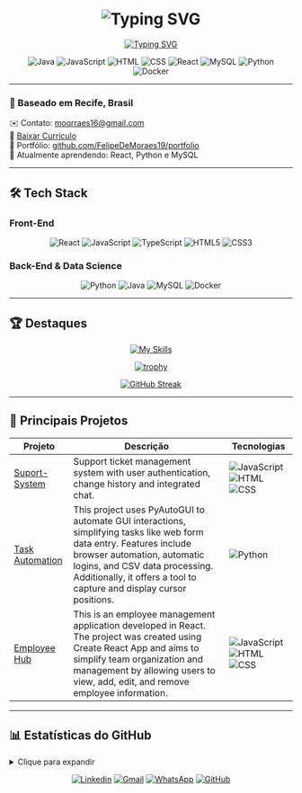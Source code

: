<h1 align="center"> 
  <img src="https://readme-typing-svg.demolab.com?font=Fira+Code&pause=1000&color=689D6A&center=true&vCenter=true&width=435&lines=Hello%2C+I'm+Felipe+de+Moraes;Data+Science+%26+Full+Stack+Developer;Welcome+to+my+profile!" alt="Typing SVG" />
</h1>

<p align="center">
  <a href="https://git.io/typing-svg">
    <img src="https://readme-typing-svg.demolab.com?font=Fira+Code&size=24&duration=4000&pause=1000&color=689D6A&center=true&vCenter=true&width=435&lines=Computer+Science+Student;Open+Source+Enthusiast" alt="Typing SVG" />
  </a>
</p>

<div align="center">
  
![Java](https://img.shields.io/badge/Java-Intermediate-ED8B00?logo=openjdk&logoColor=white)
![JavaScript](https://img.shields.io/badge/JavaScript-Intermediate-F7DF1E?logo=javascript&logoColor=black)
![HTML](https://img.shields.io/badge/HTML-Advanced-E34F26?logo=html5&logoColor=white)
![CSS](https://img.shields.io/badge/CSS-Advanced-1572B6?logo=css3&logoColor=white)
![React](https://img.shields.io/badge/React-Intermediate-61DAFB?logo=react&logoColor=black)
![MySQL](https://img.shields.io/badge/MySQL-Intermediate-4479A1?logo=mysql&logoColor=white)
![Python](https://img.shields.io/badge/Python-Advanced-3776AB?logo=python&logoColor=white)
![Docker](https://img.shields.io/badge/Docker-Beginner-2496ED?logo=docker&logoColor=white)

</div>

---

### 📍 Baseado em Recife, Brasil  
✉️ Contato: [moorraes16@gmail.com](mailto:moorraes16@gmail.com)  
📄 [Baixar Currículo](https://drive.google.com/uc?export=download&id=10CUYJ4SnwPvCivkzdVge_4W6PZS4ApfT)  
🚀 Portfólio: [github.com/FelipeDeMoraes19/portfolio](https://github.com/FelipeDeMoraes19/portfolio)  
🧠 Atualmente aprendendo: React, Python e MySQL  

---

## 🛠️ Tech Stack

### Front-End
<div align="center">
  
![React](https://img.shields.io/badge/React-20232A?style=for-the-badge&logo=react&logoColor=61DAFB)
![JavaScript](https://img.shields.io/badge/JavaScript-F7DF1E?style=for-the-badge&logo=javascript&logoColor=black)
![TypeScript](https://img.shields.io/badge/TypeScript-007ACC?style=for-the-badge&logo=typescript&logoColor=white)
![HTML5](https://img.shields.io/badge/HTML5-E34F26?style=for-the-badge&logo=html5&logoColor=white)
![CSS3](https://img.shields.io/badge/CSS3-1572B6?style=for-the-badge&logo=css3&logoColor=white)

</div>

### Back-End & Data Science
<div align="center">
  
![Python](https://img.shields.io/badge/Python-3776AB?style=for-the-badge&logo=python&logoColor=white)
![Java](https://img.shields.io/badge/Java-ED8B00?style=for-the-badge&logo=openjdk&logoColor=white)
![MySQL](https://img.shields.io/badge/MySQL-005C84?style=for-the-badge&logo=mysql&logoColor=white)
![Docker](https://img.shields.io/badge/Docker-2496ED?style=for-the-badge&logo=docker&logoColor=white)

</div>

--- 

## 🏆 Destaques
<div align="center">
  
[![My Skills](https://skillicons.dev/icons?i=py,react,js,ts,mysql,aws,git,github,idea,vscode)](https://skillicons.dev)

[![trophy](https://github-profile-trophy.vercel.app/?username=FelipeDeMoraes19&theme=gruvbox&title=Commits,Followers,Repositories,Experience&row=1&column=4)](https://github.com/ryo-ma/github-profile-trophy)

[![GitHub Streak](https://streak-stats.demolab.com/?user=FelipeDeMoraes19&theme=gruvbox&fire=689D6A&currStreakNum=689D6A)](https://git.io/streak-stats)

</div>

---

## 🚀 Principais Projetos

<div align="center">
  
| Projeto | Descrição | Tecnologias |
|---------|-----------|-------------|
| [Suport-System](https://github.com/FelipeDeMoraes19/Suport-System) | Support ticket management system with user authentication, change history and integrated chat. | ![JavaScript](https://img.shields.io/badge/-JavaScript-F7DF1E?logo=javascript) ![HTML](https://img.shields.io/badge/-HTML-E34F26?logo=html5) ![CSS](https://img.shields.io/badge/-CSS-1572B6?logo=css3) |
| [Task Automation](https://github.com/FelipeDeMoraes19/task-automation) | This project uses PyAutoGUI to automate GUI interactions, simplifying tasks like web form data entry. Features include browser automation, automatic logins, and CSV data processing. Additionally, it offers a tool to capture and display cursor positions. | ![Python](https://img.shields.io/badge/-Python-3776AB?logo=python) |
| [Employee Hub](https://github.com/FelipeDeMoraes19/employee-hub) | This is an employee management application developed in React. The project was created using Create React App and aims to simplify team organization and management by allowing users to view, add, edit, and remove employee information. | ![JavaScript](https://img.shields.io/badge/-JavaScript-F7DF1E?logo=javascript) ![HTML](https://img.shields.io/badge/-HTML-E34F26?logo=html5) ![CSS](https://img.shields.io/badge/-CSS-1572B6?logo=css3) |

</div>

---

## 📊 Estatísticas do GitHub

<details>
<summary>Clique para expandir</summary>

<div align="center">

<div style="display: flex; gap: 1rem; justify-content: center; flex-wrap: wrap;">
  <img src="https://github-readme-stats.vercel.app/api/top-langs/?username=FelipeDeMoraes19&layout=compact&theme=gruvbox&langs_count=6" alt="Top Languages" />
  <img src="https://awesome-github-stats.azurewebsites.net/user-stats/FelipeDeMoraes19?theme=gruvbox&cardType=github" alt="Awesome Stats" />
</div>

![Activity Graph](https://github-readme-activity-graph.vercel.app/graph?username=FelipeDeMoraes19&theme=react-dark&hide_border=true&area=true&color=689D6A)

<div align="center" style="margin: 2rem 0; padding: 1rem; background: #1d2021; border-radius: 8px; border: 1px solid #689d6a">
  <strong>🛑 NOTA IMPORTANTE:</strong><br>
  <em>"Most Used Languages" são apenas uma métrica das linguagens presentes<br> 
  no meu código público e não refletem experiência ou nível de habilidade 🛑</em>
</div>

</div>

</details>

<div align="center">
  
[![Linkedin](https://img.shields.io/badge/-LinkedIn-0077B5?style=for-the-badge&logo=linkedin&logoColor=white)](https://www.linkedin.com/in/fmoraesg/)
[![Gmail](https://img.shields.io/badge/-Gmail-D14836?style=for-the-badge&logo=gmail&logoColor=white)](mailto:moorraes16@gmail.com)
[![WhatsApp](https://img.shields.io/badge/-WhatsApp-25D366?style=for-the-badge&logo=whatsapp&logoColor=white)](https://wa.me/5581973009881)
[![GitHub](https://img.shields.io/badge/-GitHub-181717?style=for-the-badge&logo=github&logoColor=white)](https://github.com/FelipeDeMoraes19)

</div>
